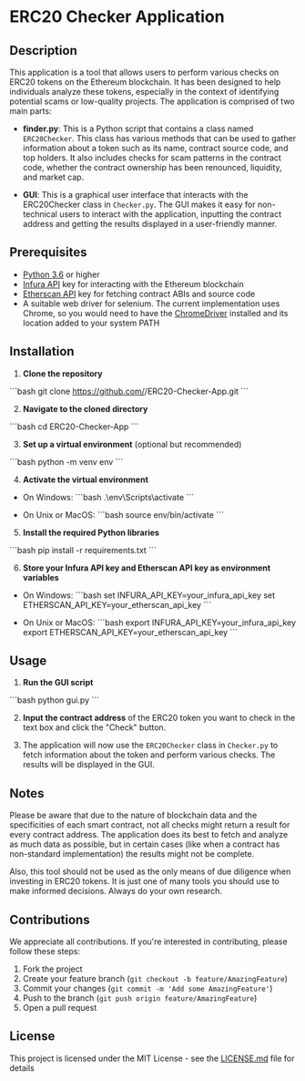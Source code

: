 # **ERC20 Checker Application**

## **Description**

This application is a tool that allows users to perform various checks on ERC20 tokens on the Ethereum blockchain. It has been designed to help individuals analyze these tokens, especially in the context of identifying potential scams or low-quality projects. The application is comprised of two main parts:

- **finder.py**: This is a Python script that contains a class named `ERC20Checker`. This class has various methods that can be used to gather information about a token such as its name, contract source code, and top holders. It also includes checks for scam patterns in the contract code, whether the contract ownership has been renounced, liquidity, and market cap.

- **GUI**: This is a graphical user interface that interacts with the ERC20Checker class in `Checker.py`. The GUI makes it easy for non-technical users to interact with the application, inputting the contract address and getting the results displayed in a user-friendly manner.

## **Prerequisites**

- [Python 3.6](https://www.python.org/downloads/) or higher
- [Infura API](https://infura.io/) key for interacting with the Ethereum blockchain
- [Etherscan API](https://etherscan.io/apis) key for fetching contract ABIs and source code
- A suitable web driver for selenium. The current implementation uses Chrome, so you would need to have the [ChromeDriver](https://sites.google.com/a/chromium.org/chromedriver/) installed and its location added to your system PATH

## **Installation**

1. **Clone the repository**

\```bash
git clone https://github.com/<your-username>/ERC20-Checker-App.git
\```

2. **Navigate to the cloned directory**

\```bash
cd ERC20-Checker-App
\```

3. **Set up a virtual environment** (optional but recommended)

\```bash
python -m venv env
\```

4. **Activate the virtual environment**

- On Windows:
\```bash
.\env\Scripts\activate
\```

- On Unix or MacOS:
\```bash
source env/bin/activate
\```

5. **Install the required Python libraries**

\```bash
pip install -r requirements.txt
\```

6. **Store your Infura API key and Etherscan API key as environment variables**

- On Windows:
\```bash
set INFURA_API_KEY=your_infura_api_key
set ETHERSCAN_API_KEY=your_etherscan_api_key
\```

- On Unix or MacOS:
\```bash
export INFURA_API_KEY=your_infura_api_key
export ETHERSCAN_API_KEY=your_etherscan_api_key
\```

## **Usage**

1. **Run the GUI script**

\```bash
python gui.py
\```

2. **Input the contract address** of the ERC20 token you want to check in the text box and click the "Check" button.

3. The application will now use the `ERC20Checker` class in `Checker.py` to fetch information about the token and perform various checks. The results will be displayed in the GUI.

## **Notes**

Please be aware that due to the nature of blockchain data and the specificities of each smart contract, not all checks might return a result for every contract address. The application does its best to fetch and analyze as much data as possible, but in certain cases (like when a contract has non-standard implementation) the results might not be complete.

Also, this tool should not be used as the only means of due diligence when investing in ERC20 tokens. It is just one of many tools you should use to make informed decisions. Always do your own research.

## Contributions

We appreciate all contributions. If you're interested in contributing, please follow these steps:

1. Fork the project
2. Create your feature branch (`git checkout -b feature/AmazingFeature`)
3. Commit your changes (`git commit -m 'Add some AmazingFeature'`)
4. Push to the branch (`git push origin feature/AmazingFeature`)
5. Open a pull request

## License

This project is licensed under the MIT License - see the [LICENSE.md](LICENSE.md) file for details